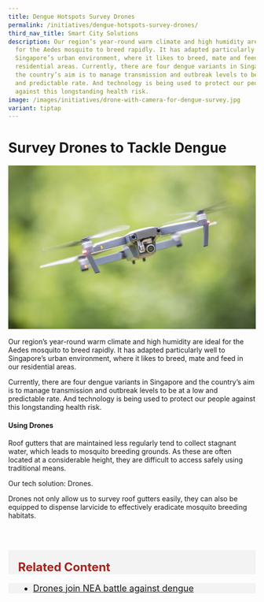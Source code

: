 ```yaml
---
title: Dengue Hotspots Survey Drones
permalink: /initiatives/dengue-hotspots-survey-drones/
third_nav_title: Smart City Solutions
description: Our region’s year-round warm climate and high humidity are ideal
  for the Aedes mosquito to breed rapidly. It has adapted particularly well to
  Singapore’s urban environment, where it likes to breed, mate and feed in our
  residential areas. Currently, there are four dengue variants in Singapore and
  the country’s aim is to manage transmission and outbreak levels to be at a low
  and predictable rate. And technology is being used to protect our people
  against this longstanding health risk.
image: /images/initiatives/drone-with-camera-for-dengue-survey.jpg
variant: tiptap
---
```

# Survey Drones to Tackle Dengue

![Alt text for image on Isomer site](/images/initiatives/drone-with-camera-for-dengue-survey.jpg)

Our region’s year-round warm climate and high humidity are ideal for the Aedes mosquito to breed rapidly. It has adapted particularly well to Singapore’s urban environment, where it likes to breed, mate and feed in our residential areas.

Currently, there are four dengue variants in Singapore and the country’s aim is to manage transmission and outbreak levels to be at a low and predictable rate. And technology is being used to protect our people against this longstanding health risk.

#### Using Drones

Roof gutters that are maintained less regularly tend to collect stagnant water, which leads to mosquito breeding grounds. As these are often located at a considerable height, they are difficult to access safely using traditional means.

Our tech solution: Drones. 

Drones not only allow us to survey roof gutters easily, they can also be equipped to dispense larvicide to effectively eradicate mosquito breeding habitats.

<br><br>

<div class="row" style="font-size:24px; font-weight: 700; color: #a6221c; background-color: #f3f3f3; padding: 20px 0px 0px 20px;"> Related Content</div>

<div class="row" style="font-size:18px ;background-color: #f3f3f3; padding: 0px 25px 0px 20px;">
	<ul>
		<li><a href="https://www.straitstimes.com/singapore/drones-join-nea-battle-against-dengue" target="_blank">Drones join NEA battle against dengue</a></li>
	</ul>
</div>
